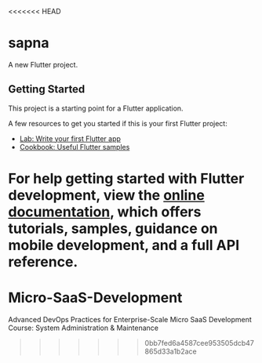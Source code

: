 <<<<<<< HEAD
# sapna

A new Flutter project.

## Getting Started

This project is a starting point for a Flutter application.

A few resources to get you started if this is your first Flutter project:

- [Lab: Write your first Flutter app](https://docs.flutter.dev/get-started/codelab)
- [Cookbook: Useful Flutter samples](https://docs.flutter.dev/cookbook)

For help getting started with Flutter development, view the
[online documentation](https://docs.flutter.dev/), which offers tutorials,
samples, guidance on mobile development, and a full API reference.
=======
# Micro-SaaS-Development
Advanced DevOps Practices for Enterprise-Scale Micro SaaS Development Course: System Administration &amp; Maintenance 
>>>>>>> 0bb7fed6a4587cee953505dcb47865d33a1b2ace
